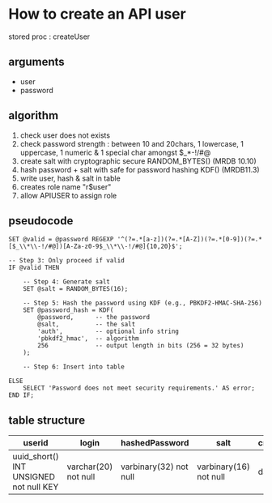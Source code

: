 # How to create an API user

stored proc : createUser

## arguments
- user
- password

## algorithm
1. check user does not exists
2. check password strength : between 10 and 20chars, 1 lowercase, 1 uppercase, 1 numeric & 1 special char amongst $_*-!/#@
3. create salt with cryptographic secure RANDOM_BYTES() (MRDB 10.10)
4. hash password + salt with safe for password hashing KDF() (MRDB11.3)
5. write user, hash & salt in table
6. creates role name "r$user"
7. allow APIUSER to assign role

## pseudocode
```
SET @valid = @password REGEXP '^(?=.*[a-z])(?=.*[A-Z])(?=.*[0-9])(?=.*[$_\\*\\-!/#@])[A-Za-z0-9$_\\*\\-!/#@]{10,20}$';

-- Step 3: Only proceed if valid
IF @valid THEN

    -- Step 4: Generate salt
    SET @salt = RANDOM_BYTES(16);

    -- Step 5: Hash the password using KDF (e.g., PBKDF2-HMAC-SHA-256)
    SET @password_hash = KDF(
        @password,      -- the password
        @salt,          -- the salt
        'auth',         -- optional info string
        'pbkdf2_hmac',  -- algorithm
        256             -- output length in bits (256 = 32 bytes)
    );

    -- Step 6: Insert into table

ELSE
    SELECT 'Password does not meet security requirements.' AS error;
END IF;
```

## table structure

| userid | login | hashedPassword | salt | created_at | role | 
|----|----|----|----|----|----|
| uuid_short() INT UNSIGNED not null KEY | varchar(20) not null | varbinary(32) not null | varbinary(16) not null | datetime |   as (concat('r', user) virtual |

